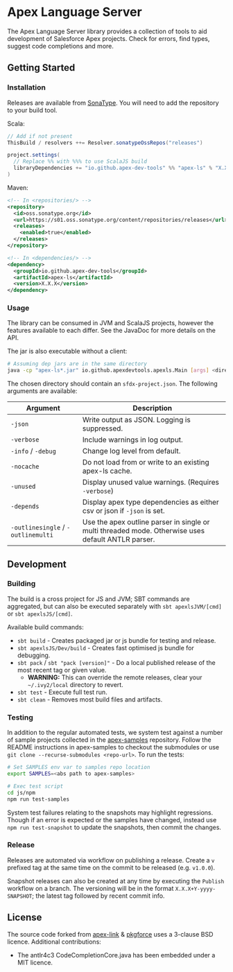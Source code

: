 # Apex Language Server

The Apex Language Server library provides a collection of tools to aid development of Salesforce Apex projects. Check for errors, find types, suggest code completions and more.

## Getting Started

### Installation

Releases are available from [SonaType](https://s01.oss.sonatype.org). You will need to add the repository to your build tool.

Scala:

  ```scala
  // Add if not present
  ThisBuild / resolvers ++= Resolver.sonatypeOssRepos("releases")

  project.settings(
    // Replace %% with %%% to use ScalaJS build
    libraryDependencies += "io.github.apex-dev-tools" %% "apex-ls" % "X.X.X"
  )
  ```

Maven:

  ```xml
  <!-- In <repositories/> -->
  <repository>
    <id>oss.sonatype.org</id>
    <url>https://s01.oss.sonatype.org/content/repositories/releases</url>
    <releases>
      <enabled>true</enabled>
    </releases>
  </repository>

  <!-- In <dependencies/> -->
  <dependency>
    <groupId>io.github.apex-dev-tools</groupId>
    <artifactId>apex-ls</artifactId>
    <version>X.X.X</version>
  </dependency>
  ```

### Usage

The library can be consumed in JVM and ScalaJS projects, however the features available to each differ. See the JavaDoc for more details on the API. <!-- TODO link to hosted javadoc -->

The jar is also executable without a client:

  ```sh
  # Assuming dep jars are in the same directory
  java -cp "apex-ls*.jar" io.github.apexdevtools.apexls.Main [args] <directory>
  ```

The chosen directory should contain an `sfdx-project.json`. The following arguments are available:

| Argument | Description |
| --- | --- |
| `-json` | Write output as JSON. Logging is suppressed. |
| `-verbose` | Include warnings in log output. |
| `-info` / `-debug` | Change log level from default. |
| `-nocache` | Do not load from or write to an existing apex-ls cache. |
| `-unused` | Display unused value warnings. (Requires `-verbose`) |
| `-depends` | Display apex type dependencies as either csv or json if `-json` is set. |
| `-outlinesingle` / `-outlinemulti` | Use the apex outline parser in single or multi threaded mode. Otherwise uses default ANTLR parser. |

## Development

### Building

The build is a cross project for JS and JVM; SBT commands are aggregated, but can also be executed separately with `sbt apexlsJVM/[cmd]` or `sbt apexlsJS/[cmd]`.

Available build commands:

* `sbt build` - Creates packaged jar or js bundle for testing and release.
* `sbt apexlsJS/Dev/build` - Creates fast optimised js bundle for debugging.
* `sbt pack` / `sbt "pack [version]"` - Do a local published release of the most recent tag or given value.
  * **WARNING:** This can override the remote releases, clear your `~/.ivy2/local` directory to revert.
* `sbt test` - Execute full test run.
* `sbt clean` - Removes most build files and artifacts.

### Testing

In addition to the regular automated tests, we system test against a number of sample projects collected in the [apex-samples](https://github.com/apex-dev-tools/apex-samples) repository. Follow the README instructions in apex-samples to checkout the submodules or use `git clone --recurse-submodules <repo-url>`. To run the tests:

  ```sh
  # Set SAMPLES env var to samples repo location
  export SAMPLES=<abs path to apex-samples>

  # Exec test script
  cd js/npm
  npm run test-samples
  ```

System test failures relating to the snapshots may highlight regressions. Though if an error is expected or the samples have changed, instead use `npm run test-snapshot` to update the snapshots, then commit the changes.

### Release

Releases are automated via workflow on publishing a release. Create a `v` prefixed tag at the same time on the commit to be released (e.g. `v1.0.0`).

Snapshot releases can also be created at any time by executing the `Publish` workflow on a branch. The versioning will be in the format `X.X.X+Y-yyyy-SNAPSHOT`; the latest tag followed by recent commit info.

## License

The source code forked from [apex-link](https://github.com/nawforce/apex-link) & [pkgforce](https://github.com/nawforce/pkgforce) uses a 3-clause BSD licence. Additional contributions:

* The antlr4c3 CodeCompletionCore.java has been embedded under a MIT licence.
